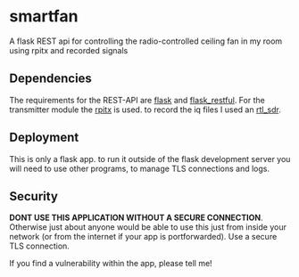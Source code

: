 # smartfan

A flask REST api for controlling the radio-controlled ceiling fan in my room using rpitx and recorded signals

## Dependencies

The requirements for the REST-API are [flask](https://flask.palletsprojects.com/en/2.1.x/) and [flask_restful](https://flask-restful.readthedocs.io/en/latest/). For the transmitter module the [rpitx](https://github.com/F5OEO/rpitx) is used. to record the iq files I used an [rtl_sdr](https://rtl-sdr.com). 

## Deployment

This is only a flask app. to run it outside of the flask development server you will need to use other programs, to manage TLS connections and logs.

## Security

**DONT USE THIS APPLICATION WITHOUT A SECURE CONNECTION**. Otherwise just about anyone would be able to use this just from inside your network (or from the internet if your app is portforwarded). Use a secure TLS connection.

If you find a vulnerability within the app, please tell me! 